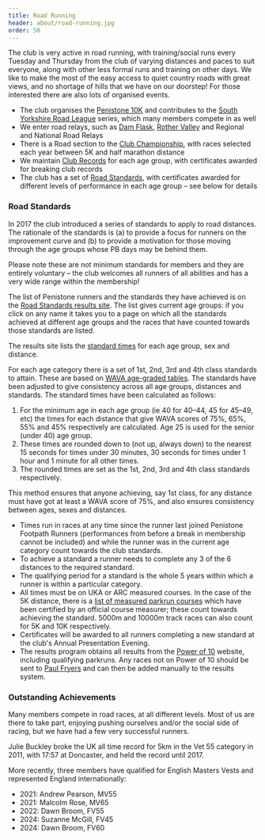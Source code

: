 ```yaml
---
title: Road Running
header: about/road-running.jpg
order: 50
---
```

The club is very active in road running, with training/social runs every Tuesday and Thursday from the club of varying distances and paces to suit everyone, along with other less formal runs and training on other days. We like to make the most of the easy access to quiet country roads with great views, and no shortage of hills that we have on our doorstep! For those interested there are also lots of organised events.

* The club organises the [Penistone 10K](https://pfrac.co.uk/races/penistone-10k-race) and contributes to the [South Yorkshire Road League](https://www.sycaa.org.uk/road/) series, which many members compete in as well
* We enter road relays, such as [Dam Flask](https://www.sheffieldrunningclub.org.uk/racing/our-hosted-races/dam-flask-relays/), [Rother Valley](https://hillsboroughandrivelinrunningclub.co.uk/rother-valley-relays/) and Regional and National Road Relays
* There is a Road section to the [Club Championship](https://pfrac.co.uk/competitions/club-championship), with races selected each year between 5K and half marathon distance
* We maintain [Club Records](http://results.pfrac.co.uk/records/) for each age group, with certificates awarded for breaking club records
* The club has a set of [Road Standards](http://results.pfrac.co.uk/road-standards/), with certificates awarded for different levels of performance in each age group &ndash; see below for details

### Road Standards

In 2017 the club introduced a series of standards to apply to road distances. The rationale of the standards is (a) to provide a focus for runners on the improvement curve and (b) to provide a motivation for those moving through the age groups whose PB days may be behind them.

Please note these are not minimum standards for members and they are entirely voluntary &ndash; the club welcomes all runners of all abilities and has a very wide range within the membership!

The list of Penistone runners and the standards they have achieved is on the [Road Standards results site](http://results.pfrac.co.uk/road-standards/). The list gives current age groups: if you click on any name it takes you to a page on which all the standards achieved at different age groups and the races that have counted towards those standards are listed.

The results site lists the [standard times](http://results.pfrac.co.uk/road-standards/standards-list) for each age group, sex and distance.

For each age category there is a set of 1st, 2nd, 3rd and 4th class standards to attain. These are based on [WAVA age-graded tables](http://www.howardgrubb.co.uk/athletics/wmaroad15.html). The standards have been adjusted to give consistency across all age groups, distances and standards. The standard times have been calculated as follows:

1. For the minimum age in each age group (ie 40 for 40&ndash;44, 45 for 45&ndash;49, etc) the times for each distance that give WAVA scores of 75%, 65%, 55% and 45% respectively are calculated. Age 25 is used for the senior (under 40) age group.
2. These times are rounded down to (not up, always down) to the nearest 15 seconds for times under 30 minutes, 30 seconds for times under 1 hour and 1 minute for all other times.
3. The rounded times are set as the 1st, 2nd, 3rd and 4th class standards respectively.

This method ensures that anyone achieving, say 1st class, for any distance must have got at least a WAVA score of 75%, and also ensures consistency between ages, sexes and distances.

* Times run in races at any time since the runner last joined Penistone Footpath Runners (performances from before a break in membership cannot be included) and while the runner was in the current age category count towards the club standards.
* To achieve a standard a runner needs to complete any 3 of the 6 distances to the required standard.
* The qualifying period for a standard is the whole 5 years within which a runner is within a particular category.
* All times must be on UKA or ARC measured courses. In the case of the 5K distance, there is a [list of measured parkrun courses](http://coursemeasurement.org.uk/parkrun/list.php) which have been certified by an official course measurer; these count towards achieving the standard. 5000m and 10000m track races can also count for 5K and 10K respectively.
* Certificates will be awarded to all runners completing a new standard at the club's Annual Presentation Evening.
* The results program obtains all results from the [Power of 10](http://www.powerof10.info/athletes/athleteslookup.aspx?club=Penistone) website, including qualifying parkruns. Any races not on Power of 10 should be sent to [Paul Fryers](mailto:paul.fryers@gmail.com) and can then be added manually to the results system.

### Outstanding Achievements

Many members compete in road races, at all different levels.  Most of us are there to take part, enjoying pushing ourselves and/or the social side of racing, but we have had a few very successful runners.

Julie Buckley broke the UK all time record for 5km in the Vet 55 category in 2011, with 17:57 at Doncaster, and held the record until 2017.

More recently, three members have qualified for English Masters Vests and represented England internationally:

* 2021: Andrew Pearson, MV55
* 2021: Malcolm Rose, MV65
* 2022: Dawn Broom, FV55
* 2﻿024: Suzanne McGill, FV45
* 2﻿024: Dawn Broom, FV60